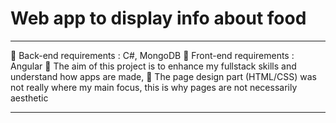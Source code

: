# Web app to display info about food
---

:pushpin: Back-end requirements : C#, MongoDB
:pushpin: Front-end requirements : Angular
:pushpin: The aim of this project is to enhance my fullstack skills and understand how apps are made,
:pushpin: The page design part (HTML/CSS) was not really where my main focus, this is why pages are not necessarily aesthetic

---
